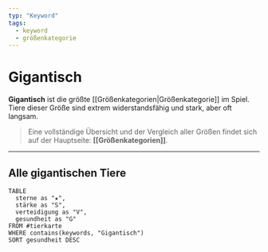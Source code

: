 ```yaml
---
typ: "Keyword"
tags:
  - keyword
  - größenkategorie
---
```


# Gigantisch

**Gigantisch** ist die größte [[Größenkategorien|Größenkategorie]] im Spiel. Tiere dieser Größe sind extrem widerstandsfähig und stark, aber oft langsam.

> Eine vollständige Übersicht und der Vergleich aller Größen findet sich auf der Hauptseite: **[[Größenkategorien]]**.

---
## Alle gigantischen Tiere

```dataview
TABLE
  sterne as "★",
  stärke as "S",
  verteidigung as "V",
  gesundheit as "G"
FROM #tierkarte
WHERE contains(keywords, "Gigantisch")
SORT gesundheit DESC